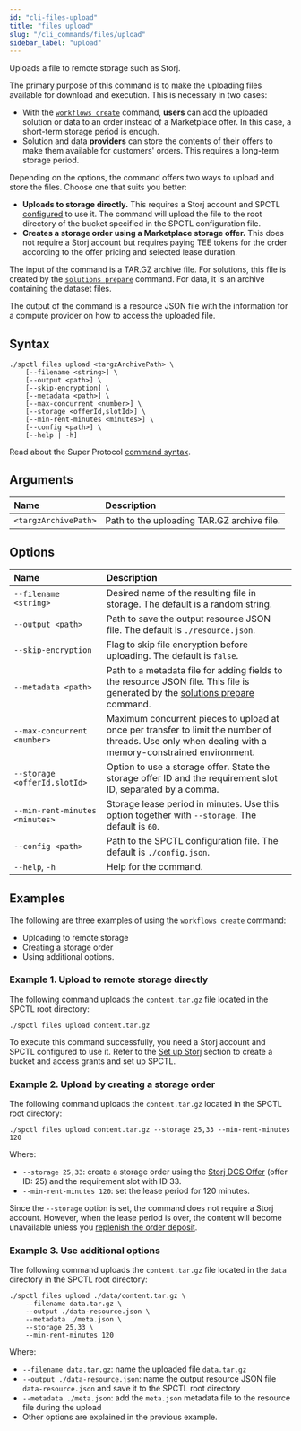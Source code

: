 ```yaml
---
id: "cli-files-upload"
title: "files upload"
slug: "/cli_commands/files/upload"
sidebar_label: "upload"
---
```


Uploads a file to remote storage such as Storj.

The primary purpose of this command is to make the uploading files available for download and execution. This is necessary in two cases:

- With the [`workflows create`](/developers/cli_commands/workflows/create) command, **users** can add the uploaded solution or data to an order instead of a Marketplace offer. In this case, a short-term storage period is enough.
- Solution and data **providers** can store the contents of their offers to make them available for customers' orders. This requires a long-term storage period.

Depending on the options, the command offers two ways to upload and store the files. Choose one that suits you better:

- **Uploads to storage directly.** This requires a Storj account and SPCTL [configured](/developers/cli_guides/configure#set-up-storj) to use it. The command will upload the file to the root directory of the bucket specified in the SPCTL configuration file.
- **Creates a storage order using a Marketplace storage offer.** This does not require a Storj account but requires paying TEE tokens for the order according to the offer pricing and selected lease duration.

The input of the command is a TAR.GZ archive file. For solutions, this file is created by the [`solutions prepare`](/developers/cli_commands/solutions/prepare) command. For data, it is an archive containing the dataset files.

The output of the command is a resource JSON file with the information for a compute provider on how to access the uploaded file.

## Syntax

```
./spctl files upload <targzArchivePath> \
    [--filename <string>] \
    [--output <path>] \
    [--skip-encryption] \
    [--metadata <path>] \
    [--max-concurrent <number>] \
    [--storage <offerId,slotId>] \
    [--min-rent-minutes <minutes>] \
    [--config <path>] \
    [--help | -h]
```

Read about the Super Protocol [command syntax](/developers/cli_commands#command-syntax).

## Arguments

| **Name** | **Description** |
| :- | :- |
| `<targzArchivePath>` | Path to the uploading TAR.GZ archive file. |

## Options

| <div style={{width:250}}>**Name**</div> | **Description** |
| :- | :- |
| `--filename <string>` | Desired name of the resulting file in storage. The default is a random string. |
| `--output <path>` | Path to save the output resource JSON file. The default is `./resource.json`. |
| `--skip-encryption` | Flag to skip file encryption before uploading. The default is `false`. |
| `--metadata <path>` | Path to a metadata file for adding fields to the resource JSON file. This file is generated by the [solutions prepare](/developers/cli_commands/solutions/prepare) command. |
| `--max-concurrent <number>` | Maximum concurrent pieces to upload at once per transfer to limit the number of threads. Use only when dealing with a memory-constrained environment. |
| `--storage <offerId,slotId>` | Option to use a storage offer. State the storage offer ID and the requirement slot ID, separated by a comma. |
| `--min-rent-minutes <minutes>` | Storage lease period in minutes. Use this option together with `--storage`. The default is `60`. |
| `--config <path>` | Path to the SPCTL configuration file. The default is `./config.json`. |
| `--help`, `-h` | Help for the command. |

## Examples

The following are three examples of using the `workflows create` command:

- Uploading to remote storage
- Creating a storage order
- Using additional options.

### Example 1. Upload to remote storage directly

The following command uploads the `content.tar.gz` file located in the SPCTL root directory:

```
./spctl files upload content.tar.gz
```

To execute this command successfully, you need a Storj account and SPCTL configured to use it. Refer to the [Set up Storj](/developers/cli_guides/configure#set-up-storj) section to create a bucket and access grants and set up SPCTL.

### Example 2. Upload by creating a storage order

The following command uploads the `content.tar.gz` located in the SPCTL root directory:

```
./spctl files upload content.tar.gz --storage 25,33 --min-rent-minutes 120
```

Where:

- `--storage 25,33`: create a storage order using the [Storj DCS Offer](https://marketplace.superprotocol.com/storage?offer=offerId%3D25&tab=pricing) (offer ID: 25) and the requirement slot with ID 33.
- `--min-rent-minutes 120`: set the lease period for 120 minutes.

Since the `--storage` option is set, the command does not require a Storj account. However, when the lease period is over, the content will become unavailable unless you [replenish the order deposit](/developers/cli_commands/orders/replenish-deposit).

### Example 3. Use additional options

The following command uploads the `content.tar.gz` file located in the `data` directory in the SPCTL root directory:

```
./spctl files upload ./data/content.tar.gz \
    --filename data.tar.gz \
    --output ./data-resource.json \
    --metadata ./meta.json \
    --storage 25,33 \
    --min-rent-minutes 120
```

Where:

- `--filename data.tar.gz`: name the uploaded file `data.tar.gz`
- `--output ./data-resource.json`: name the output resource JSON file `data-resource.json` and save it to the SPCTL root directory
- `--metadata ./meta.json`: add the `meta.json` metadata file to the resource file during the upload
- Other options are explained in the previous example.
